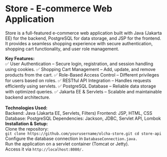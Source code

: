 # Store - E-commerce Web Application
Store is a full-featured e-commerce web application built with Java (Jakarta EE) for the backend, PostgreSQL for data storage, and JSP for the frontend. It provides a seamless shopping experience with secure authentication, shopping cart functionality, and user role management.

**Key Features:**<br>
✅ User Authentication – Secure login, registration, and session handling using cookies.
✅ Shopping Cart Management – Add, update, and remove products from the cart.
✅ Role-Based Access Control – Different privileges for users based on roles.
✅ RESTful API Integration – Handles requests efficiently using servlets.
✅ PostgreSQL Database – Reliable data storage with optimized queries.
✅ Jakarta EE & Servlets – Scalable and maintainable backend architecture.<br>
<br>
**Technologies Used:**<br>
Backend: Java (Jakarta EE, Servlets, Filters)
Frontend: JSP, HTML, CSS
Database: PostgreSQL
Dependencies: Jackson, JDBC, Servlet API, Lombok
**Installation & Setup:**<br>
Clone the repository:<br>
`git clone https://github.com/yourusername/olcha-store.git
cd store-api`<br>
Configure the database connection in `DatabaseConnection.java.`<br>
Run the application on a servlet container (Tomcat or Jetty).<br>
Access it via `http://localhost:8080/.`
